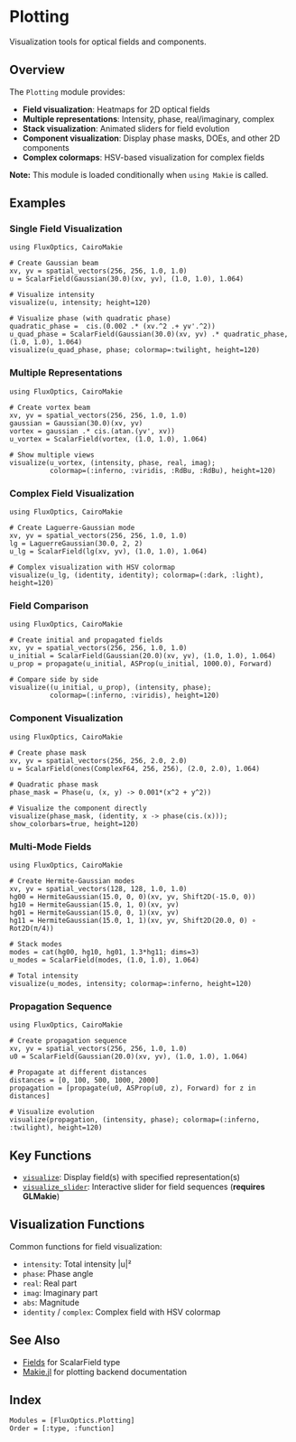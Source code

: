 # Plotting

Visualization tools for optical fields and components.

## Overview

The `Plotting` module provides:
- **Field visualization**: Heatmaps for 2D optical fields
- **Multiple representations**: Intensity, phase, real/imaginary, complex
- **Stack visualization**: Animated sliders for field evolution
- **Component visualization**: Display phase masks, DOEs, and other 2D components
- **Complex colormaps**: HSV-based visualization for complex fields

**Note:** This module is loaded conditionally when `using Makie` is called.

## Examples

### Single Field Visualization

```@example plotting1
using FluxOptics, CairoMakie

# Create Gaussian beam
xv, yv = spatial_vectors(256, 256, 1.0, 1.0)
u = ScalarField(Gaussian(30.0)(xv, yv), (1.0, 1.0), 1.064)

# Visualize intensity
visualize(u, intensity; height=120)
```

```@example plotting1
# Visualize phase (with quadratic phase)
quadratic_phase =  cis.(0.002 .* (xv.^2 .+ yv'.^2))
u_quad_phase = ScalarField(Gaussian(30.0)(xv, yv) .* quadratic_phase, (1.0, 1.0), 1.064)
visualize(u_quad_phase, phase; colormap=:twilight, height=120)
```

### Multiple Representations

```@example plotting2
using FluxOptics, CairoMakie

# Create vortex beam
xv, yv = spatial_vectors(256, 256, 1.0, 1.0)
gaussian = Gaussian(30.0)(xv, yv)
vortex = gaussian .* cis.(atan.(yv', xv))
u_vortex = ScalarField(vortex, (1.0, 1.0), 1.064)

# Show multiple views
visualize(u_vortex, (intensity, phase, real, imag); 
          colormap=(:inferno, :viridis, :RdBu, :RdBu), height=120)
```

### Complex Field Visualization

```@example plotting3
using FluxOptics, CairoMakie

# Create Laguerre-Gaussian mode
xv, yv = spatial_vectors(256, 256, 1.0, 1.0)
lg = LaguerreGaussian(30.0, 2, 2)
u_lg = ScalarField(lg(xv, yv), (1.0, 1.0), 1.064)

# Complex visualization with HSV colormap
visualize(u_lg, (identity, identity); colormap=(:dark, :light), height=120)
```

### Field Comparison

```@example plotting4
using FluxOptics, CairoMakie

# Create initial and propagated fields
xv, yv = spatial_vectors(256, 256, 1.0, 1.0)
u_initial = ScalarField(Gaussian(20.0)(xv, yv), (1.0, 1.0), 1.064)
u_prop = propagate(u_initial, ASProp(u_initial, 1000.0), Forward)

# Compare side by side
visualize((u_initial, u_prop), (intensity, phase);
          colormap=(:inferno, :viridis), height=120)
```

### Component Visualization

```@example plotting5
using FluxOptics, CairoMakie

# Create phase mask
xv, yv = spatial_vectors(256, 256, 2.0, 2.0)
u = ScalarField(ones(ComplexF64, 256, 256), (2.0, 2.0), 1.064)

# Quadratic phase mask
phase_mask = Phase(u, (x, y) -> 0.001*(x^2 + y^2))

# Visualize the component directly
visualize(phase_mask, (identity, x -> phase(cis.(x))); show_colorbars=true, height=120)
```

### Multi-Mode Fields

```@example plotting6
using FluxOptics, CairoMakie

# Create Hermite-Gaussian modes
xv, yv = spatial_vectors(128, 128, 1.0, 1.0)
hg00 = HermiteGaussian(15.0, 0, 0)(xv, yv, Shift2D(-15.0, 0))
hg10 = HermiteGaussian(15.0, 1, 0)(xv, yv)
hg01 = HermiteGaussian(15.0, 0, 1)(xv, yv)
hg11 = HermiteGaussian(15.0, 1, 1)(xv, yv, Shift2D(20.0, 0) ∘ Rot2D(π/4))

# Stack modes
modes = cat(hg00, hg10, hg01, 1.3*hg11; dims=3)
u_modes = ScalarField(modes, (1.0, 1.0), 1.064)

# Total intensity
visualize(u_modes, intensity; colormap=:inferno, height=120)
```

### Propagation Sequence

```@example plotting
using FluxOptics, CairoMakie

# Create propagation sequence
xv, yv = spatial_vectors(256, 256, 1.0, 1.0)
u0 = ScalarField(Gaussian(20.0)(xv, yv), (1.0, 1.0), 1.064)

# Propagate at different distances
distances = [0, 100, 500, 1000, 2000]
propagation = [propagate(u0, ASProp(u0, z), Forward) for z in distances]

# Visualize evolution
visualize(propagation, (intensity, phase); colormap=(:inferno, :twilight), height=120)
```

## Key Functions

- [`visualize`](@ref): Display field(s) with specified representation(s)
- [`visualize_slider`](@ref): Interactive slider for field sequences (**requires GLMakie**)

## Visualization Functions

Common functions for field visualization:
- `intensity`: Total intensity |u|²
- `phase`: Phase angle
- `real`: Real part
- `imag`: Imaginary part
- `abs`: Magnitude
- `identity` / `complex`: Complex field with HSV colormap

## See Also

- [Fields](../fields/index.md) for ScalarField type
- [Makie.jl](https://docs.makie.org/stable/) for plotting backend documentation

## Index

```@index
Modules = [FluxOptics.Plotting]
Order = [:type, :function]
```
